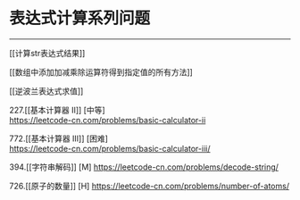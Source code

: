 # 表达式计算系列问题

---

[[计算str表达式结果]]    

[[数组中添加加减乘除运算符得到指定值的所有方法]]    

[[逆波兰表达式求值]]  

227.[[基本计算器 II]] [中等]   
https://leetcode-cn.com/problems/basic-calculator-ii

772.[[基本计算器 III]]  [困难]   
https://leetcode-cn.com/problems/basic-calculator-iii/

394.[[字符串解码]] [M]
https://leetcode-cn.com/problems/decode-string/

726.[[原子的数量]]  [H]
https://leetcode-cn.com/problems/number-of-atoms/



